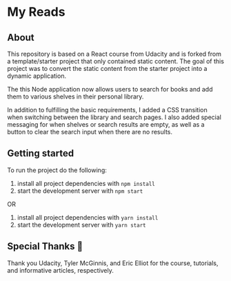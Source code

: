 # My Reads

## About
This repository is based on a React course from Udacity and is forked from a template/starter project that only contained static content. The goal of this project was to convert the static content from the starter project into a dynamic application.

The this Node application now allows users to search for books and add them to various shelves in their personal library.

In addition to fulfilling the basic requirements, I added a CSS transition when switching between the library and search pages. I also added special messaging for when shelves or search results are empty, as well as a button to clear the search input when there are no results.

## Getting started

To run the project do the following:

1. install all project dependencies with `npm install`
2. start the development server with `npm start`

OR

1. install all project dependencies with `yarn install`
2. start the development server with `yarn start`

## Special Thanks :pray:

Thank you Udacity, Tyler McGinnis, and Eric Elliot for the course, tutorials, and informative articles, respectively.
